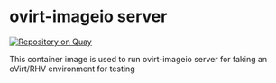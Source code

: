 # ovirt-imageio server

[![Repository on Quay](https://quay.io/repository/kubev2v/ovirt-imageio-server/status "Repository on Quay")](https://quay.io/repository/kubev2v/ovirt-imageio-server)

This container image is used to run ovirt-imageio server for faking an oVirt/RHV environment for testing
